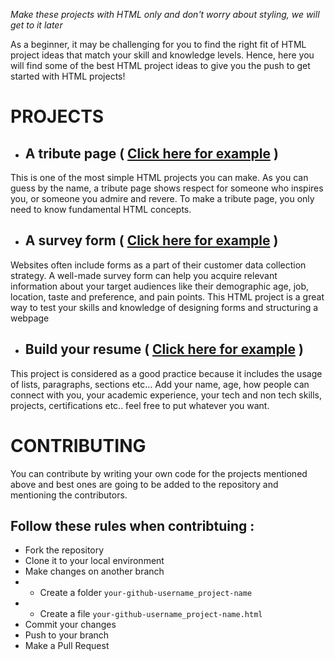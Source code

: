 *Make these projects with HTML only and don't worry about styling, we will get to it later*

As a beginner, it may be challenging for you to find the right fit of HTML project ideas that match your skill and knowledge levels. Hence, here you will find some of the best HTML project ideas to give you the push to get started with HTML projects!

# PROJECTS

- ## A tribute page ( [Click here for example](https://github.com/lotfijb/html-css-for-beginners/blob/main/4%20-%20Exercices%20and%20best%20practices/1%20-%20HTML/lotfijb_tribute_elon_musk/lotfijb_tribute.html) )
This is one of the most simple HTML projects you can make. As you can guess by the name, a tribute page shows respect for someone who inspires you, or someone you admire and revere. To make a tribute page, you only need to know fundamental HTML concepts.

- ## A survey form ( [Click here for example](https://github.com/lotfijb/html-css-for-beginners/blob/main/4%20-%20Exercices%20and%20best%20practices/1%20-%20HTML/lotfijb_survey_form/lotfijb_survey_form.html) )
Websites often include forms as a part of their customer data collection strategy. A well-made survey form can help you acquire relevant information about your target audiences like their demographic age, job, location, taste and preference, and pain points. This HTML project is a great way to test your skills and knowledge of designing forms and structuring a webpage

- ## Build your resume ( [Click here for example](https://github.com/lotfijb/html-css-for-beginners/blob/main/4%20-%20Exercices%20and%20best%20practices/1%20-%20HTML/lotfijb_resume/lotfijb_resume.html) )
This project is considered as a good practice because it includes the usage of lists, paragraphs, sections etc...
Add your name, age, how people can connect with you, your academic experience, your tech and non tech skills, projects, certifications etc.. feel free to put whatever you want.

# CONTRIBUTING
You can contribute by writing your own code for the projects mentioned above and best ones are going to be added to the repository and mentioning the contributors.
## Follow these rules when contribtuing :
* Fork the repository
* Clone it to your local environment
* Make changes on another branch
* * Create a folder `your-github-username_project-name`
* * Create a file `your-github-username_project-name.html`
* Commit your changes
* Push to your branch
* Make a Pull Request
